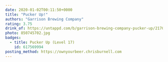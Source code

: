 ```yaml
---
date: 2020-01-02T00:11:50+0000
title: "Pucker Up!"
authors: "Garrison Brewing Company"
rating: 3.75
drink_of: https://untappd.com/b/garrison-brewing-company-pucker-up/2170966
photo: 850745702.jpg
badges:
  - title: Pucker Up (Level 17)
    id: 617569994
posting_method: https://ownyourbeer.chrisburnell.com
---
```

